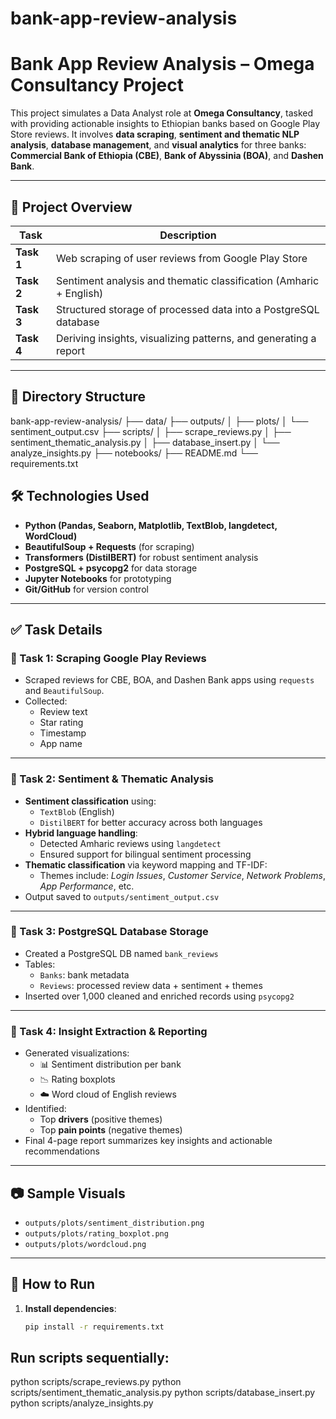 # bank-app-review-analysis
#  Bank App Review Analysis – Omega Consultancy Project

This project simulates a Data Analyst role at **Omega Consultancy**, tasked with providing actionable insights to Ethiopian banks based on Google Play Store reviews. It involves **data scraping**, **sentiment and thematic NLP analysis**, **database management**, and **visual analytics** for three banks: **Commercial Bank of Ethiopia (CBE)**, **Bank of Abyssinia (BOA)**, and **Dashen Bank**.

---

## 🧩 Project Overview

| Task | Description |
|------|-------------|
| **Task 1** | Web scraping of user reviews from Google Play Store |
| **Task 2** | Sentiment analysis and thematic classification (Amharic + English) |
| **Task 3** | Structured storage of processed data into a PostgreSQL database |
| **Task 4** | Deriving insights, visualizing patterns, and generating a report |

---

## 📁 Directory Structure

bank-app-review-analysis/
├── data/
├── outputs/
│ ├── plots/
│ └── sentiment_output.csv
├── scripts/
│ ├── scrape_reviews.py
│ ├── sentiment_thematic_analysis.py
│ ├── database_insert.py
│ └── analyze_insights.py
├── notebooks/
├── README.md
└── requirements.txt


## 🛠️ Technologies Used

- **Python (Pandas, Seaborn, Matplotlib, TextBlob, langdetect, WordCloud)**
- **BeautifulSoup + Requests** (for scraping)
- **Transformers (DistilBERT)** for robust sentiment analysis
- **PostgreSQL + psycopg2** for data storage
- **Jupyter Notebooks** for prototyping
- **Git/GitHub** for version control

---

## ✅ Task Details

### 📌 Task 1: Scraping Google Play Reviews

- Scraped reviews for CBE, BOA, and Dashen Bank apps using `requests` and `BeautifulSoup`.
- Collected:
  - Review text
  - Star rating
  - Timestamp
  - App name

---

### 📌 Task 2: Sentiment & Thematic Analysis

- **Sentiment classification** using:
  - `TextBlob` (English)
  - `DistilBERT` for better accuracy across both languages
- **Hybrid language handling**:
  - Detected Amharic reviews using `langdetect`
  - Ensured support for bilingual sentiment processing
- **Thematic classification** via keyword mapping and TF-IDF:
  - Themes include: *Login Issues*, *Customer Service*, *Network Problems*, *App Performance*, etc.
- Output saved to `outputs/sentiment_output.csv`

---

### 📌 Task 3: PostgreSQL Database Storage

- Created a PostgreSQL DB named `bank_reviews`
- Tables:
  - `Banks`: bank metadata
  - `Reviews`: processed review data + sentiment + themes
- Inserted over 1,000 cleaned and enriched records using `psycopg2`

---

### 📌 Task 4: Insight Extraction & Reporting

- Generated visualizations:
  - 📊 Sentiment distribution per bank
  - 📉 Rating boxplots
  - ☁️ Word cloud of English reviews
- Identified:
  - Top **drivers** (positive themes)
  - Top **pain points** (negative themes)
- Final 4-page report summarizes key insights and actionable recommendations

---

## 📷 Sample Visuals

- `outputs/plots/sentiment_distribution.png`
- `outputs/plots/rating_boxplot.png`
- `outputs/plots/wordcloud.png`

---

## 📌 How to Run

1. **Install dependencies**:
   ```bash
   pip install -r requirements.txt


## Run scripts sequentially:
python scripts/scrape_reviews.py
python scripts/sentiment_thematic_analysis.py
python scripts/database_insert.py
python scripts/analyze_insights.py
